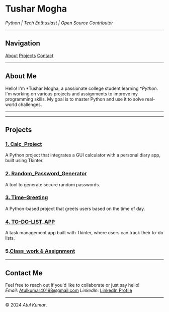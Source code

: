 # Tushar Mogha  
*Python | Tech Enthusiast | Open Source Contributor*  

---

## Navigation
[About](#about)
[Projects](#projects)
[Contact](#contact)

---

## About Me
Hello! I'm *Tushar Mogha, a passionate college student learning **Python*. I'm working on various projects and assignments to improve my programming skills. My goal is to master Python and use it to solve real-world challenges.

---

---

## Projects

### [1. Calc_Project](https://github.com/Atul11190/Calc_Project)
A Python project that integrates a GUI calculator with a personal diary app, built using Tkinter.

### [2. Random_Password_Generator](https://github.com/Atul11190/Random_password_genrator_Project)
A tool to generate secure random passwords.

### [3. Time-Greeting](https://github.com/Atul11190/Time-Greeting-)
A Python-based project that greets users based on the time of day.

### [4. TO-DO-LIST_APP](https://github.com/Atul11190/TO-DO-LIST_APP_Project)
A task management app built with Tkinter, where users can track their to-do lists.

### 5.[Class_work & Assignment](https://github.com/Atul11190/B1_Python)


---

## Contact Me  
Feel free to reach out if you'd like to collaborate or just say hello!  
*Email*: [Atulkumar40198@gmail.com](mailto:Atulkumar40198@gmail.com)
*LinkedIn*: [LinkedIn Profile](https://www.linkedin.com/in/me/)

---

© 2024 *Atul Kumar*.
